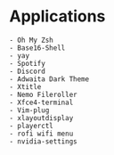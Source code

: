 # Applications
    - Oh My Zsh
    - Base16-Shell
    - yay
    - Spotify 
    - Discord
    - Adwaita Dark Theme
    - Xtitle
    - Nemo Fileroller
    - Xfce4-terminal
    - Vim-plug
    - xlayoutdisplay
    - playerctl
    - rofi wifi menu
    - nvidia-settings
